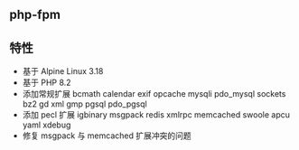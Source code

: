 ## php-fpm

## 特性

- 基于 Alpine Linux 3.18
- 基于 PHP 8.2
- 添加常规扩展 bcmath calendar exif opcache mysqli pdo_mysql sockets bz2 gd xml gmp pgsql pdo_pgsql
- 添加 pecl 扩展 igbinary msgpack redis xmlrpc memcached swoole apcu yaml xdebug
- 修复 msgpack 与 memcached 扩展冲突的问题